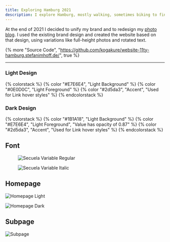 ```yaml
---
title: Exploring Hamburg 2021
description: I explore Hamburg, mostly walking, sometimes biking to find out more about the individual districts and to shoot photos.
---
```


At the end of 2021 I decided to unify my brand and to redesign my [photo blog](https://hamburg.stefanimhoff.de/). I used the existing brand design and created the website based on that design, using variations like full-height photos and rotated text.

{% more "Source Code", "https://github.com/kogakure/website-11ty-hamburg.stefanimhoff.de/", true %}

---

### Light Design

{% colorstack %}
{% color "#E7E6E4", "Light Background" %}
{% color "#0E0D0C", "Light Foreground" %}
{% color "#2d5da3", "Accent", "Used for Link hover styles" %}
{% endcolorstack %}

### Dark Design

{% colorstack %}
{% color "#1B1A18", "Light Background" %}
{% color "#E7E6E4", "Light Foreground", "Value has opacity of 0.87" %}
{% color "#2d5da3", "Accent", "Used for Link hover styles" %}
{% endcolorstack %}

## Font

<figure class="light image-shadow">

![Secuela Variable Regular](/assets/images/projects/exploring-hamburg-v2/secuela-variable-regular.svg)

</figure>

<figure class="light image-shadow">

![Secuela Variable Italic](/assets/images/projects/exploring-hamburg-v2/secuela-variable-italic.svg)

</figure>

## Homepage

![Homepage Light](/assets/images/projects/exploring-hamburg-v2/exploring-hamburg-v2-homepage.jpg)

![Homepage Dark](/assets/images/projects/exploring-hamburg-v2/exploring-hamburg-v2-homepage-dark.jpg)

## Subpage

![Subpage](/assets/images/projects/exploring-hamburg-v2/exploring-hamburg-v2-subpage.jpg)
